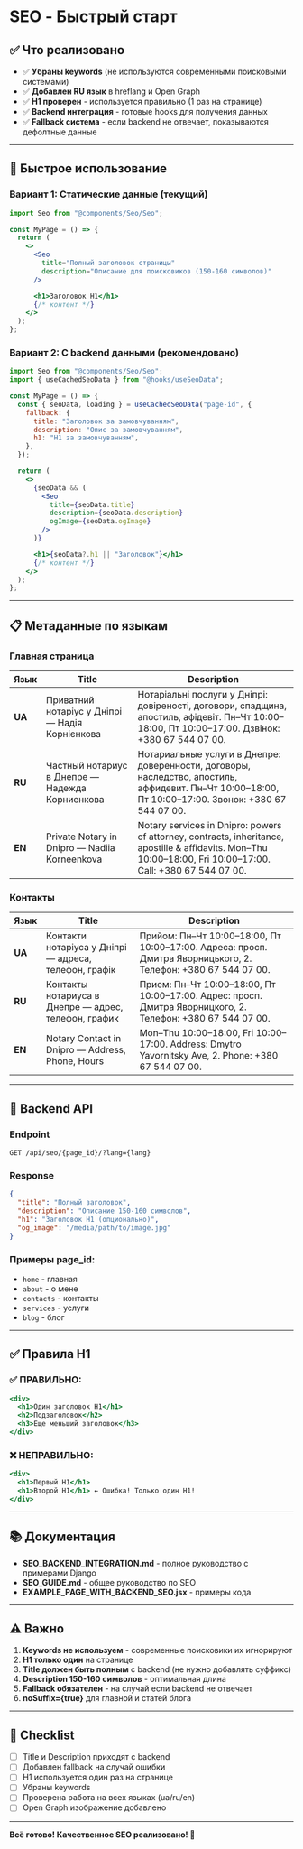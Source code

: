 # SEO - Быстрый старт

## ✅ Что реализовано

- ✅ **Убраны keywords** (не используются современными поисковыми системами)
- ✅ **Добавлен RU язык** в hreflang и Open Graph
- ✅ **H1 проверен** - используется правильно (1 раз на странице)
- ✅ **Backend интеграция** - готовые hooks для получения данных
- ✅ **Fallback система** - если backend не отвечает, показываются дефолтные данные

---

## 🚀 Быстрое использование

### Вариант 1: Статические данные (текущий)

```jsx
import Seo from "@components/Seo/Seo";

const MyPage = () => {
  return (
    <>
      <Seo
        title="Полный заголовок страницы"
        description="Описание для поисковиков (150-160 символов)"
      />

      <h1>Заголовок H1</h1>
      {/* контент */}
    </>
  );
};
```

### Вариант 2: С backend данными (рекомендовано)

```jsx
import Seo from "@components/Seo/Seo";
import { useCachedSeoData } from "@hooks/useSeoData";

const MyPage = () => {
  const { seoData, loading } = useCachedSeoData("page-id", {
    fallback: {
      title: "Заголовок за замовчуванням",
      description: "Опис за замовчуванням",
      h1: "H1 за замовчуванням",
    },
  });

  return (
    <>
      {seoData && (
        <Seo
          title={seoData.title}
          description={seoData.description}
          ogImage={seoData.ogImage}
        />
      )}

      <h1>{seoData?.h1 || "Заголовок"}</h1>
      {/* контент */}
    </>
  );
};
```

---

## 📋 Метаданные по языкам

### Главная страница

| Язык   | Title                                           | Description                                                                                                                                                   |
| ------ | ----------------------------------------------- | ------------------------------------------------------------------------------------------------------------------------------------------------------------- |
| **UA** | Приватний нотаріус у Дніпрі — Надія Корнієнкова | Нотаріальні послуги у Дніпрі: довіреності, договори, спадщина, апостиль, афідевіт. Пн–Чт 10:00–18:00, Пт 10:00–17:00. Дзвінок: +380 67 544 07 00.             |
| **RU** | Частный нотариус в Днепре — Надежда Корниенкова | Нотариальные услуги в Днепре: доверенности, договоры, наследство, апостиль, аффидевит. Пн–Чт 10:00–18:00, Пт 10:00–17:00. Звонок: +380 67 544 07 00.          |
| **EN** | Private Notary in Dnipro — Nadiia Korneenkova   | Notary services in Dnipro: powers of attorney, contracts, inheritance, apostille & affidavits. Mon–Thu 10:00–18:00, Fri 10:00–17:00. Call: +380 67 544 07 00. |

### Контакты

| Язык   | Title                                                 | Description                                                                                                   |
| ------ | ----------------------------------------------------- | ------------------------------------------------------------------------------------------------------------- |
| **UA** | Контакти нотаріуса у Дніпрі — адреса, телефон, графік | Прийом: Пн–Чт 10:00–18:00, Пт 10:00–17:00. Адреса: просп. Дмитра Яворницького, 2. Телефон: +380 67 544 07 00. |
| **RU** | Контакты нотариуса в Днепре — адрес, телефон, график  | Прием: Пн–Чт 10:00–18:00, Пт 10:00–17:00. Адрес: просп. Дмитра Яворницкого, 2. Телефон: +380 67 544 07 00.    |
| **EN** | Notary Contact in Dnipro — Address, Phone, Hours      | Mon–Thu 10:00–18:00, Fri 10:00–17:00. Address: Dmytro Yavornitsky Ave, 2. Phone: +380 67 544 07 00.           |

---

## 🔧 Backend API

### Endpoint

```
GET /api/seo/{page_id}/?lang={lang}
```

### Response

```json
{
  "title": "Полный заголовок",
  "description": "Описание 150-160 символов",
  "h1": "Заголовок H1 (опционально)",
  "og_image": "/media/path/to/image.jpg"
}
```

### Примеры page_id:

- `home` - главная
- `about` - о мене
- `contacts` - контакты
- `services` - услуги
- `blog` - блог

---

## ✅ Правила H1

### ✅ ПРАВИЛЬНО:

```jsx
<div>
  <h1>Один заголовок H1</h1>
  <h2>Подзаголовок</h2>
  <h3>Еще меньший заголовок</h3>
</div>
```

### ❌ НЕПРАВИЛЬНО:

```jsx
<div>
  <h1>Первый H1</h1>
  <h1>Второй H1</h1> ← Ошибка! Только один H1!
</div>
```

---

## 📚 Документация

- **SEO_BACKEND_INTEGRATION.md** - полное руководство с примерами Django
- **SEO_GUIDE.md** - общее руководство по SEO
- **EXAMPLE_PAGE_WITH_BACKEND_SEO.jsx** - примеры кода

---

## ⚠️ Важно

1. **Keywords не используем** - современные поисковики их игнорируют
2. **H1 только один** на странице
3. **Title должен быть полным** с backend (не нужно добавлять суффикс)
4. **Description 150-160 символов** - оптимальная длина
5. **Fallback обязателен** - на случай если backend не отвечает
6. **noSuffix={true}** для главной и статей блога

---

## 🎯 Checklist

- [ ] Title и Description приходят с backend
- [ ] Добавлен fallback на случай ошибки
- [ ] H1 используется один раз на странице
- [ ] Убраны keywords
- [ ] Проверена работа на всех языках (ua/ru/en)
- [ ] Open Graph изображение добавлено

---

**Всё готово! Качественное SEO реализовано! 🚀**
